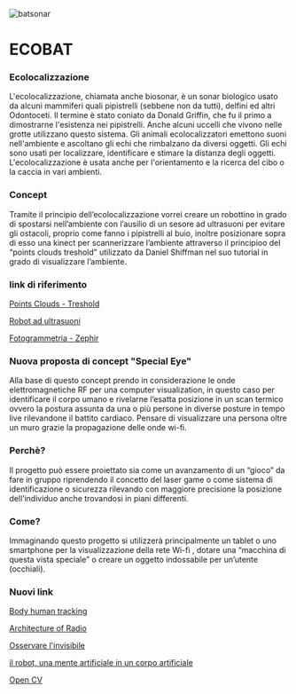 
![batsonar](https://user-images.githubusercontent.com/48655194/56868348-8f140700-69f1-11e9-9017-c680e01592a2.png)

# ECOBAT


### Ecolocalizzazione

<p>L'ecolocalizzazione, chiamata anche biosonar, è un sonar biologico usato da alcuni mammiferi quali pipistrelli (sebbene non da tutti), delfini ed altri Odontoceti. Il termine è stato coniato da Donald Griffin, che fu il primo a dimostrarne l'esistenza nei pipistrelli. Anche alcuni uccelli che vivono nelle grotte utilizzano questo sistema. Gli animali ecolocalizzatori emettono suoni nell'ambiente e ascoltano gli echi che rimbalzano da diversi oggetti. Gli echi sono usati per localizzare, identificare e stimare la distanza degli oggetti. L'ecolocalizzazione è usata anche per l'orientamento e la ricerca del cibo o la caccia in vari ambienti. </p>

### Concept

<p>Tramite il principio dell’ecolocalizzazione vorrei creare un robottino in grado di spostarsi nell’ambiente con l’ausilio di un sesore ad ultrasuoni per evitare gli ostacoli, proprio come fanno i pipistrelli al buio, inoltre posizionare sopra di esso una kinect per scannerizzare l’ambiente attraverso il principioo del “points clouds treshold” utilizzato da Daniel Shiffman nel suo tutorial in grado di visualizzare l’ambiente.
</p>

### link di riferimento

[Points Clouds - Treshold](https://www.youtube.com/watch?v=E1eIg54clGo)


[Robot ad ultrasuoni](https://www.progettiarduino.com/57-arduino-progetto-robot-evita-ostacoli-con-hc-sr04.html)


[Fotogrammetria - Zephir](http://www.3d-archeolab.it/2017/05/fotogrammetria-a-costo-zero-con-il-software-zephyr-free/)


### Nuova proposta di concept "Special Eye"

<p>Alla base di questo concept prendo in considerazione le onde elettromagnetiche RF per una computer visualization, in questo caso per identificare il corpo umano e rivelarne l’esatta  posizione in un scan termico ovvero la postura assunta da una o più persone in diverse posture in tempo live rilevandone il battito cardiaco.
Pensare di visualizzare una persona oltre un muro grazie la propagazione delle onde wi-fi.
</p>

### Perchè?

<p>Il progetto può essere proiettato sia come un avanzamento di un  “gioco” da fare in gruppo riprendendo il concetto del laser game o come sistema di identificazione o sicurezza rilevando con maggiore precisione la posizione dell’individuo anche trovandosi in piani differenti.
</p>

### Come?

<p>Immaginando questo progetto si utilizzerà principalmente un tablet o uno smartphone per la visualizzazione della rete Wi-fi ,  dotare una “macchina di questa vista speciale” o creare un oggetto indossabile per un’utente (occhiali). 
</p>


### Nuovi link

[Body human tracking](https://www.inverse.com/article/45929-wifi-xray-project-at-mit-sounds-good)

[Architecture of Radio](http://www.architectureofradio.com/)

[Osservare l'invisibile](https://www.ira.inaf.it/Library/rapp-int/440-11.pdf)

[il robot, una mente artificiale in un corpo artificiale](https://www.scienzainrete.it/book/export/html/1954)

[Open CV](https://en.wikipedia.org/wiki/OpenCV)









